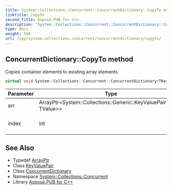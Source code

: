 ```yaml
---
title: System::Collections::Concurrent::ConcurrentDictionary::CopyTo method
linktitle: CopyTo
second_title: Aspose.PUB for C++
description: 'System::Collections::Concurrent::ConcurrentDictionary::CopyTo method. Copies container elements to existing array elements in C++.'
type: docs
weight: 500
url: /cpp/system.collections.concurrent/concurrentdictionary/copyto/
---
```

## ConcurrentDictionary::CopyTo method


Copies container elements to existing array elements.

```cpp
virtual void System::Collections::Concurrent::ConcurrentDictionary<TKey, TValue>::CopyTo(ArrayPtr<System::Collections::Generic::KeyValuePair<TKey, TValue>> arr, int index) override
```


| Parameter | Type | Description |
| --- | --- | --- |
| arr | ArrayPtr\<System::Collections::Generic::KeyValuePair\<TKey, TValue\>\> | Destination array. |
| index | int | Index in destination array. |

## See Also

* Typedef [ArrayPtr](../../../system/arrayptr/)
* Class [KeyValuePair](../../../system.collections.generic/keyvaluepair/)
* Class [ConcurrentDictionary](../)
* Namespace [System::Collections::Concurrent](../../)
* Library [Aspose.PUB for C++](../../../)
